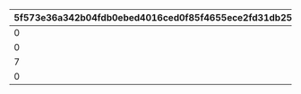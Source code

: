 |5f573e36a342b04fdb0ebed4016ced0f85f4655ece2fd31db25393c4e510f9c1|5d7e5e00cbaa320e337486f4ad863f921a37fa327356f4d4273e8d9da95b2bff|ef5c8e0cbf8c9ba7e8dcf25f8eff221e96871092c225ad0d4d8b9384e658c264|ce74b625382107090905c6da211df8c7d38d8bd028f034a813edd4d9b2d0a185|
| --- | --- | --- | --- |
|0|1|2|0|
|0|2|7|0|
|7|3|2|0|
|0|4|4|0|